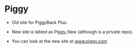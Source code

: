 # Piggy
- Old site for PiggyBack Plus.

- New site is labled as Piggy_New (although is a private repo).

- You can look at the new site at www.piggy.com
